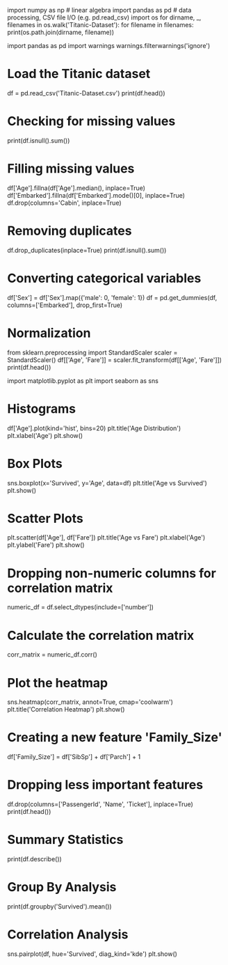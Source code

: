 import numpy as np # linear algebra
import pandas as pd # data processing, CSV file I/O (e.g. pd.read_csv)
import os
for dirname, _, filenames in os.walk('Titanic-Dataset'):
    for filename in filenames:
        print(os.path.join(dirname, filename))
        
import pandas as pd
import warnings
warnings.filterwarnings('ignore')

# Load the Titanic dataset
df = pd.read_csv('Titanic-Dataset.csv')
print(df.head())
# Checking for missing values
print(df.isnull().sum())
# Filling missing values
df['Age'].fillna(df['Age'].median(), inplace=True)
df['Embarked'].fillna(df['Embarked'].mode()[0], inplace=True)
df.drop(columns='Cabin', inplace=True)
# Removing duplicates
df.drop_duplicates(inplace=True)
print(df.isnull().sum())
# Converting categorical variables
df['Sex'] = df['Sex'].map({'male': 0, 'female': 1})
df = pd.get_dummies(df, columns=['Embarked'], drop_first=True)
# Normalization
from sklearn.preprocessing import StandardScaler
scaler = StandardScaler()
df[['Age', 'Fare']] = scaler.fit_transform(df[['Age', 'Fare']])
print(df.head())

import matplotlib.pyplot as plt
import seaborn as sns

# Histograms
df['Age'].plot(kind='hist', bins=20)
plt.title('Age Distribution')
plt.xlabel('Age')
plt.show()

# Box Plots
sns.boxplot(x='Survived', y='Age', data=df)
plt.title('Age vs Survived')
plt.show()

# Scatter Plots
plt.scatter(df['Age'], df['Fare'])
plt.title('Age vs Fare')
plt.xlabel('Age')
plt.ylabel('Fare')
plt.show()

# Dropping non-numeric columns for correlation matrix
numeric_df = df.select_dtypes(include=['number'])

# Calculate the correlation matrix
corr_matrix = numeric_df.corr()

# Plot the heatmap
sns.heatmap(corr_matrix, annot=True, cmap='coolwarm')
plt.title('Correlation Heatmap')
plt.show()

# Creating a new feature 'Family_Size'
df['Family_Size'] = df['SibSp'] + df['Parch'] + 1

# Dropping less important features
df.drop(columns=['PassengerId', 'Name', 'Ticket'], inplace=True)
print(df.head())

# Summary Statistics
print(df.describe())

# Group By Analysis
print(df.groupby('Survived').mean())

# Correlation Analysis
sns.pairplot(df, hue='Survived', diag_kind='kde')
plt.show()
